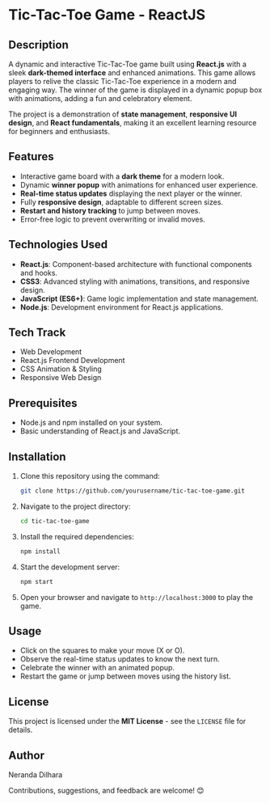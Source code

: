 # Tic-Tac-Toe Game - ReactJS <br>  

## **Description** <br>  
A dynamic and interactive Tic-Tac-Toe game built using **React.js** with a sleek **dark-themed interface** and enhanced animations. This game allows players to relive the classic Tic-Tac-Toe experience in a modern and engaging way. The winner of the game is displayed in a dynamic popup box with animations, adding a fun and celebratory element. <br>  

The project is a demonstration of **state management**, **responsive UI design**, and **React fundamentals**, making it an excellent learning resource for beginners and enthusiasts. <br>  

## **Features** <br>  
- Interactive game board with a **dark theme** for a modern look. <br>  
- Dynamic **winner popup** with animations for enhanced user experience. <br>  
- **Real-time status updates** displaying the next player or the winner. <br>  
- Fully **responsive design**, adaptable to different screen sizes. <br>  
- **Restart and history tracking** to jump between moves. <br>  
- Error-free logic to prevent overwriting or invalid moves. <br>  

## **Technologies Used** <br>  
- **React.js**: Component-based architecture with functional components and hooks. <br>  
- **CSS3**: Advanced styling with animations, transitions, and responsive design. <br>  
- **JavaScript (ES6+)**: Game logic implementation and state management. <br>  
- **Node.js**: Development environment for React.js applications. <br>  

## **Tech Track** <br>  
- Web Development <br>  
- React.js Frontend Development <br>  
- CSS Animation & Styling <br>  
- Responsive Web Design <br>  

## **Prerequisites** <br>  
- Node.js and npm installed on your system. <br>  
- Basic understanding of React.js and JavaScript. <br>  

## **Installation** <br>  

1. Clone this repository using the command: <br>  

   ```bash
   git clone https://github.com/yourusername/tic-tac-toe-game.git
   

2. Navigate to the project directory: <br>  

   ```bash
   cd tic-tac-toe-game
   

3. Install the required dependencies: <br>  

   ```bash
   npm install
   

4. Start the development server: <br>  

   ```bash
   npm start
   

5. Open your browser and navigate to `http://localhost:3000` to play the game. <br>  

## **Usage** <br>  
- Click on the squares to make your move (X or O). <br>  
- Observe the real-time status updates to know the next turn. <br>  
- Celebrate the winner with an animated popup. <br>  
- Restart the game or jump between moves using the history list. <br>  

## **License** <br>  
This project is licensed under the **MIT License** - see the `LICENSE` file for details. <br>  

## **Author** <br>  
Neranda Dilhara <br>  

Contributions, suggestions, and feedback are welcome! 😊 <br>  
